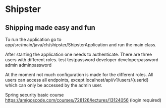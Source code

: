 # Shipster

## Shipping made easy and fun

To run the application go to app/src/main/java/ch/shipster/ShipsterApplication and run the main class.

After starting the application one needs to authenticate. There are three users with different roles. 
test testpassword
developer developerpassword
admin adminpassword

At the moment not much configuration is made for the different roles. All users can access all endpoints, 
except localhost/api/v1/users/{userid} which can only be accessed by the admin user.


Spring security basic course https://amigoscode.com/courses/728126/lectures/13124056 (login required)
